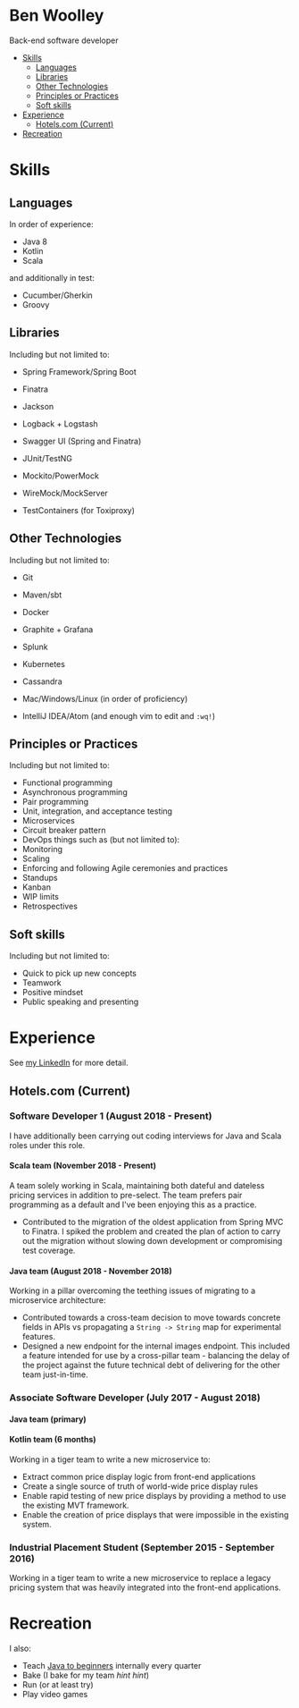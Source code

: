 # Ben Woolley  
Back-end software developer

- [Skills](#skills)
	- [Languages](#languages)
	- [Libraries](#libraries)
	- [Other Technologies](#other-technologies)
	- [Principles or Practices](#principles-or-practices)
	- [Soft skills](#soft-skills)
- [Experience](#experience)
	- [Hotels.com (Current)](#hotelscom-current)
- [Recreation](#recreation)

# Skills
## Languages
In order of experience:
* Java 8
* Kotlin
* Scala

and additionally in test:
* Cucumber/Gherkin
* Groovy

## Libraries
Including but not limited to:
* Spring Framework/Spring Boot
* Finatra

* Jackson
* Logback + Logstash
* Swagger UI (Spring and Finatra)


* JUnit/TestNG
* Mockito/PowerMock
* WireMock/MockServer
* TestContainers (for Toxiproxy)


## Other Technologies
Including but not limited to:
* Git
* Maven/sbt


* Docker
* Graphite + Grafana
* Splunk
* Kubernetes
* Cassandra


* Mac/Windows/Linux (in order of proficiency)
* IntelliJ IDEA/Atom (and enough vim to edit and `:wq!`)

## Principles or Practices
Including but not limited to:
* Functional programming
* Asynchronous programming
* Pair programming
* Unit, integration, and acceptance testing
* Microservices
* Circuit breaker pattern
* DevOps things such as (but not limited to):
 * Monitoring
 * Scaling
* Enforcing and following Agile ceremonies and practices
 * Standups
 * Kanban
 * WIP limits
 * Retrospectives

## Soft skills
Including but not limited to:
* Quick to pick up new concepts
* Teamwork
* Positive mindset
* Public speaking and presenting

# Experience
See [my LinkedIn](https://www.linkedin.com/in/benjaminswoolley/) for more detail.

## Hotels.com (Current)
### Software Developer 1 (August 2018 - Present)
I have additionally been carrying out coding interviews for Java and Scala roles under this role.

#### Scala team (November 2018 - Present)
A team solely working in Scala, maintaining both dateful and dateless pricing services in addition to pre-select. The team prefers pair programming as a default and I've been enjoying this as a practice.

* Contributed to the migration of the oldest application from Spring MVC to Finatra. I spiked the problem and created the plan of action to carry out the migration without slowing down development or compromising test coverage.

#### Java team (August 2018 - November 2018)
Working in a pillar overcoming the teething issues of migrating to a microservice architecture:
* Contributed towards a cross-team decision to move towards concrete fields in APIs vs propagating a `String -> String` map for experimental features.
* Designed a new endpoint for the internal images endpoint. This included a feature intended for use by a cross-pillar team - balancing the delay of the project against the future technical debt of delivering for the other team just-in-time.

### Associate Software Developer (July 2017 - August 2018)
#### Java team (primary)
#### Kotlin team (6 months)
Working in a tiger team to write a new microservice to:
  * Extract common price display logic from front-end applications
  * Create a single source of truth of world-wide price display rules
  * Enable rapid testing of new price displays by providing a method to use the existing MVT framework.
  * Enable the creation of price displays that were impossible in the existing system.

### Industrial Placement Student (September 2015 - September 2016)
Working in a tiger team to write a new microservice to replace a legacy pricing system that was heavily integrated into the front-end applications.

# Recreation
I also:
* Teach [Java to beginners](https://ben-woolley.github.io/java-for-beginners-docs/) internally every quarter
* Bake (I bake for my team *hint hint*)
* Run (or at least try)
* Play video games
